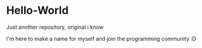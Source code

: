 # Hello-World
Just another repository, original i know

I'm here to make a name for myself and join the programming community :D
